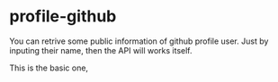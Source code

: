 # profile-github
You can retrive some public information of github profile user. Just by inputing their name, then the API will works itself.

This is the basic one,
